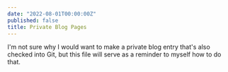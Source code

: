 ```yaml
---
date: "2022-08-01T00:00:00Z"
published: false
title: Private Blog Pages
---
```


I'm not sure why I would want to make a private blog entry that's also checked into Git,
but this file will serve as a reminder to myself how to do that.
